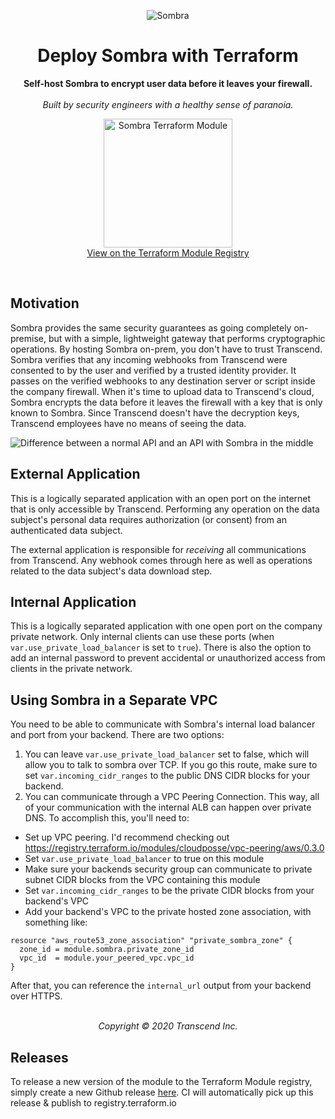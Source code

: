 <!-- markdownlint-disable MD041 MD033 -->

<p align="center">
  <img alt="Sombra" src="https://i.imgur.com/XNpxany.png"/>
</p>
<h1 align="center">Deploy Sombra with Terraform</h1>
<p align="center">
  <strong>Self-host Sombra to encrypt user data before it leaves your firewall.</strong><br /><br />
  <i>Built by security engineers with a healthy sense of paranoia.</i>
</p>
<p align="center">
  <a href="https://registry.terraform.io/modules/transcend-io/sombra/aws">
    <img alt="Sombra Terraform Module" src="https://i.imgur.com/9FUrMcN.png" height="206px"><br>
    View on the Terraform Module Registry
  </a>
</p>
<br />

## Motivation

Sombra provides the same security guarantees as going completely on-premise, but with a simple, lightweight gateway that performs cryptographic operations. By hosting Sombra on-prem, you don't have to trust Transcend. Sombra verifies that any incoming webhooks from Transcend were consented to by the user and verified by a trusted identity provider. It passes on the verified webhooks to any destination server or script inside the company firewall. When it's time to upload data to Transcend's cloud, Sombra encrypts the data before it leaves the firewall with a key that is only known to Sombra. Since Transcend doesn't have the decryption keys, Transcend employees have no means of seeing the data.

![Difference between a normal API and an API with Sombra in the middle](https://user-images.githubusercontent.com/7354176/65302016-a386a680-db2e-11e9-9457-c46af7de4ab7.png)

## External Application

This is a logically separated application with an open port on the internet that is only accessible by Transcend. Performing any operation on the data subject's personal data requires authorization (or consent) from an authenticated data subject.

The external application is responsible for *receiving* all communications from Transcend. Any webhook comes through here as well as operations related to the data subject's data download step.

## Internal Application

This is a logically separated application with one open port on the company private network. Only internal clients can use these ports (when `var.use_private_load_balancer` is set to `true`). There is also the option to add an internal password to prevent accidental or unauthorized access from clients in the private network.

## Using Sombra in a Separate VPC

You need to be able to communicate with Sombra's internal load balancer and port from your backend. There are two options:

1. You can leave `var.use_private_load_balancer` set to false, which will allow you to talk to sombra over TCP. If you go this route, make sure to set `var.incoming_cidr_ranges` to the public DNS CIDR blocks for your backend.
2. You can communicate through a VPC Peering Connection. This way, all of your communication with the internal ALB can happen over private DNS. To accomplish this, you'll need to:

- Set up VPC peering. I'd recommend checking out <https://registry.terraform.io/modules/cloudposse/vpc-peering/aws/0.3.0>
- Set `var.use_private_load_balancer` to true on this module
- Make sure your backends security group can communicate to private subnet CIDR blocks from the VPC containing this module
- Set `var.incoming_cidr_ranges` to be the private CIDR blocks from your backend's VPC
- Add your backend's VPC to the private hosted zone association, with something like:

```hcl
resource "aws_route53_zone_association" "private_sombra_zone" {
  zone_id = module.sombra.private_zone_id
  vpc_id  = module.your_peered_vpc.vpc_id
}
```

After that, you can reference the `internal_url` output from your backend over HTTPS.

<p align="center">
  <br />
  <i>Copyright © 2020 Transcend Inc.</i>
</p>

## Releases

To release a new version of the module to the Terraform Module registry, simply create a new Github release [here](https://github.com/transcend-io/terraform-aws-sombra/releases/new). CI will automatically pick up this release & publish to registry.terraform.io
